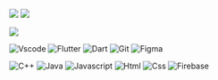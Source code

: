 <!-- ### Hi there 👋 -->
<!-- 

<h1 align="center">hello, im Vadim
<img src="https://github.com/blackcater/blackcater/raw/main/images/Hi.gif" height="32"/></h1>
<h3 align="center"><a href="https://git.io/typing-svg"><img src="https://readme-typing-svg.herokuapp.com?font=Fira+Code&pause=1000&color=BBEAF7&width=435&lines=It+won't+always+be+summer+remember;The+comet+Man+lives+in+the+next+room;It+won't+always+be+summer;but+you'll+always+;be+young+and+innocent;-+comet+man+Movie+Man;I+don't+feel+yin+I+don't+feel+yin+I+don't+feel+yin+I+don't+feel+yin" alt="Typing SVG" /></a></h3>



<div align="center"> -->
  
<!-- [![Top Langs](https://github-readme-stats.vercel.app/api/top-langs/?username=Docki2108&langs_count=8)](https://github.com/Docki2108/github-readme-stats)
   -->
  ![](http://github-profile-summary-cards.vercel.app/api/cards/profile-details?username=Docki2108&theme=github_dark) ![](http://github-profile-summary-cards.vercel.app/api/cards/repos-per-language?username=Docki2108&theme=github_dark) 
<!-- ![My GitHub stats](https://github-readme-stats.vercel.app/api?username=Docki2108&show_icons=true&theme=transparent)  -->
<!-- 
[![Top Langs](https://github-readme-stats.vercel.app/api/top-langs/?username=Docki2108)](https://github.com/Docki2108/github-readme-stats) -->
  
  

![](https://komarev.com/ghpvc/?username=Docki2108)

<!-- <p align="center">
  <h3 align="center">main</h3>
</p>

<div align="center"> -->

![Vscode](https://img.shields.io/badge/Visual_Studio_Code-0078D4?style=flat&logo=visual%20studio%20code&logoColor=white)
  ![Flutter](https://img.shields.io/badge/Flutter-02569B?style=flat&logo=flutter&logoColor=white)
![Dart](https://img.shields.io/badge/Dart-0175C2?style=flat&logo=dart&logoColor=white)
![Git](https://img.shields.io/badge/GIT-E44C30?style=flat&logo=git&logoColor=white)
![Figma](https://img.shields.io/badge/Figma-F24E1E?style=flat&logo=figma&logoColor=white)

<!-- </a>
<br> -->
  
  
  
<!-- <p align="center">
  <h3 align="center">little work</h3>
</p>
<div align="center"> -->
  
![C++](https://img.shields.io/badge/C%2B%2B-00599C?style=flat&logo=c%2B%2B&logoColor=white)
![Java](https://img.shields.io/badge/Java-ED8B00?style=flat&logo=java&logoColor=white)
![Javascript](https://img.shields.io/badge/JavaScript-323330?style=flat&logo=javascript&logoColor=F7DF1E)
![Html](https://img.shields.io/badge/HTML5-E34F26?style=flat&logo=html5&logoColor=white)
![Css](https://img.shields.io/badge/CSS3-1572B6?style=flat&logo=css3&logoColor=white)
  ![Firebase](https://img.shields.io/badge/firebase-ffca28?style=flat&logo=firebase&logoColor=black)
  
<!-- </a> -->
  
<!-- ## 𝗦𝘁𝗮𝘁𝘀
https://giphy.com/embed/UQJlZ2OcaCA2RLfGiZ
https://giphy.com/gifs/devrock-code-edr-escueladevrock-UQJlZ2OcaCA2RLfGiZ
![Docki2108's github stats](https://github-readme-stats.vercel.app/api?username=Docki2108&show_icons=true&theme=dracula) -->

<!--
**Docki2108/Docki2108** is a ✨ _special_ ✨ repository because its `README.md` (this file) appears on your GitHub profile.

Here are some ideas to get you started:

- 🔭 I’m currently working on ...
- 🌱 I’m currently learning ...
- 👯 I’m looking to collaborate on ...
- 🤔 I’m looking for help with ...
- 💬 Ask me about ...
- 📫 How to reach me: ...
- 😄 Pronouns: ...
- ⚡ Fun fact: ...
-->
